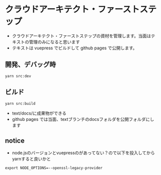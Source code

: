 クラウドアーキテクト・ファーストステップ
==

- クラウドアーキテクト・ファーストステップの資材を管理します。当面はテキストの管理のみになると思います
- テキストは vuepress でビルドして github pages で公開します。

## 開発、デバッグ時
```
yarn src:dev
```

## ビルド
```
yarn src:build
```

- text/docs/に成果物ができる
- github pages では当面、textブランチのdocsフォルダを公開フォルダにします

## notice
- node.jsのバージョンとvuepressのがあってない？ので以下を投入してからyarnすると良いかと

```
export NODE_OPTIONS=--openssl-legacy-provider
```